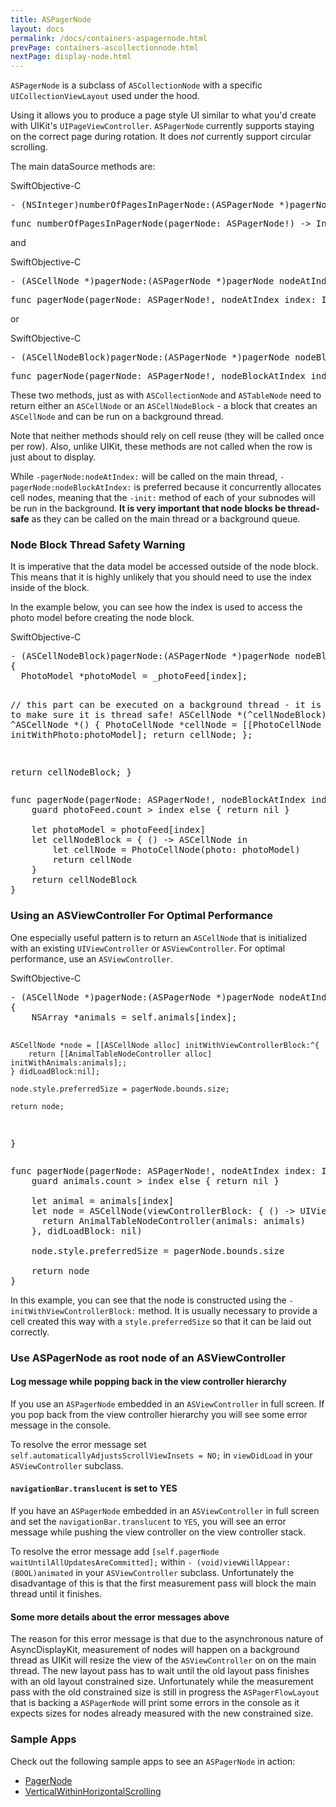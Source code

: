 ```yaml
---
title: ASPagerNode
layout: docs
permalink: /docs/containers-aspagernode.html
prevPage: containers-ascollectionnode.html
nextPage: display-node.html
---
```


`ASPagerNode` is a subclass of `ASCollectionNode` with a specific `UICollectionViewLayout` used under the hood. 

Using it allows you to produce a page style UI similar to what you'd create with UIKit's `UIPageViewController`. `ASPagerNode` currently supports staying on the correct page during rotation. It does _not_ currently support circular scrolling.

The main dataSource methods are:

<div class = "highlight-group">
<span class="language-toggle"><a data-lang="swift" class="swiftButton">Swift</a><a data-lang="objective-c" class = "active objcButton">Objective-C</a></span>
<div class = "code">
<pre lang="objc" class="objcCode">
- (NSInteger)numberOfPagesInPagerNode:(ASPagerNode *)pagerNode
</pre>

<pre lang="swift" class = "swiftCode hidden">
func numberOfPagesInPagerNode(pagerNode: ASPagerNode!) -> Int 
</pre>
</div>
</div>

and 

<div class = "highlight-group">
<span class="language-toggle"><a data-lang="swift" class="swiftButton">Swift</a><a data-lang="objective-c" class = "active objcButton">Objective-C</a></span>
<div class = "code">
<pre lang="objc" class="objcCode">
- (ASCellNode *)pagerNode:(ASPagerNode *)pagerNode nodeAtIndex:(NSInteger)index
</pre>

<pre lang="swift" class = "swiftCode hidden">
func pagerNode(pagerNode: ASPagerNode!, nodeAtIndex index: Int) -> ASCellNode!
</pre>
</div>
</div>

or

<div class = "highlight-group">
<span class="language-toggle"><a data-lang="swift" class="swiftButton">Swift</a><a data-lang="objective-c" class = "active objcButton">Objective-C</a></span>
<div class = "code">
<pre lang="objc" class="objcCode">
- (ASCellNodeBlock)pagerNode:(ASPagerNode *)pagerNode nodeBlockAtIndex:(NSInteger)index`
</pre>

<pre lang="swift" class = "swiftCode hidden">
func pagerNode(pagerNode: ASPagerNode!, nodeBlockAtIndex index: Int) -> ASCellNodeBlock!
</pre>
</div>
</div>

These two methods, just as with `ASCollectionNode` and `ASTableNode` need to return either an `ASCellNode` or an `ASCellNodeBlock` - a block that creates an `ASCellNode` and can be run on a background thread. 

Note that neither methods should rely on cell reuse (they will be called once per row). Also, unlike UIKit, these methods are not called when the row is just about to display. 

While `-pagerNode:nodeAtIndex:` will be called on the main thread, `-pagerNode:nodeBlockAtIndex:` is preferred because it concurrently allocates cell nodes, meaning that the `-init:` method of each  of your subnodes will be run in the background. **It is very important that node blocks be thread-safe** as they can be called on the main thread or a background queue.

### Node Block Thread Safety Warning

It is imperative that the data model be accessed outside of the node block. This means that it is highly unlikely that you should need to use the index inside of the block. 

In the example below, you can see how the index is used to access the photo model before creating the node block.

<div class = "highlight-group">
<span class="language-toggle"><a data-lang="swift" class="swiftButton">Swift</a><a data-lang="objective-c" class = "active objcButton">Objective-C</a></span>
<div class = "code">
  <pre lang="objc" class="objcCode">
- (ASCellNodeBlock)pagerNode:(ASPagerNode *)pagerNode nodeBlockAtIndex:(NSInteger)index
{
  PhotoModel *photoModel = _photoFeed[index];
  
  // this part can be executed on a background thread - it is important to make sure it is thread safe!
  ASCellNode *(^cellNodeBlock)() = ^ASCellNode *() {
    PhotoCellNode *cellNode = [[PhotoCellNode alloc] initWithPhoto:photoModel];
    return cellNode;
  };
  
  return cellNodeBlock;
}
</pre>

<pre lang="swift" class = "swiftCode hidden">
func pagerNode(pagerNode: ASPagerNode!, nodeBlockAtIndex index: Int) -> ASCellNodeBlock! {
    guard photoFeed.count > index else { return nil }
    
    let photoModel = photoFeed[index]
    let cellNodeBlock = { () -> ASCellNode in
        let cellNode = PhotoCellNode(photo: photoModel)
        return cellNode
    }
    return cellNodeBlock
}
</pre>
</div>
</div>

### Using an ASViewController For Optimal Performance

One especially useful pattern is to return an `ASCellNode` that is initialized with an existing `UIViewController` or `ASViewController`. For optimal performance, use an `ASViewController`.

<div class = "highlight-group">
<span class="language-toggle"><a data-lang="swift" class="swiftButton">Swift</a><a data-lang="objective-c" class = "active objcButton">Objective-C</a></span>
<div class = "code">
  <pre lang="objc" class="objcCode">
- (ASCellNode *)pagerNode:(ASPagerNode *)pagerNode nodeAtIndex:(NSInteger)index
{
    NSArray *animals = self.animals[index];
    
    ASCellNode *node = [[ASCellNode alloc] initWithViewControllerBlock:^{
        return [[AnimalTableNodeController alloc] initWithAnimals:animals];;
    } didLoadBlock:nil];
    
    node.style.preferredSize = pagerNode.bounds.size;
    
    return node;
}
</pre>

<pre lang="swift" class = "swiftCode hidden">
func pagerNode(pagerNode: ASPagerNode!, nodeAtIndex index: Int) -> ASCellNode! {
    guard animals.count > index else { return nil }

    let animal = animals[index]
    let node = ASCellNode(viewControllerBlock: { () -> UIViewController in
      return AnimalTableNodeController(animals: animals)
    }, didLoadBlock: nil)

    node.style.preferredSize = pagerNode.bounds.size

    return node
}
</pre>
</div>
</div>

In this example, you can see that the node is constructed using the `-initWithViewControllerBlock:` method.  It is usually necessary to provide a cell created this way with a `style.preferredSize` so that it can be laid out correctly.

### Use ASPagerNode as root node of an ASViewController

#### Log message while popping back in the view controller hierarchy
If you use an `ASPagerNode` embedded in an `ASViewController` in full screen. If you pop back from the view controller hierarchy you will see some error message in the console.

To resolve the error message set `self.automaticallyAdjustsScrollViewInsets = NO;` in `viewDidLoad` in your `ASViewController` subclass.

#### `navigationBar.translucent` is set to YES
If you have an `ASPagerNode` embedded in an `ASViewController` in full screen and set the `navigationBar.translucent` to `YES`, you will see an error message while pushing the view controller on the view controller stack.

To resolve the error message add `[self.pagerNode waitUntilAllUpdatesAreCommitted];`  within `- (void)viewWillAppear:(BOOL)animated`  in your `ASViewController` subclass.
Unfortunately the disadvantage of this is that the first measurement pass will block the main thread until it finishes.

#### Some more details about the error messages above
The reason for this error message is that due to the asynchronous nature of AsyncDisplayKit, measurement of nodes will happen on a background thread as UIKit will resize the view of the `ASViewController`  on  on the main thread. The new layout pass has to wait until the old layout pass finishes with an old layout constrained size. Unfortunately while the measurement pass with the old constrained size is still in progress the `ASPagerFlowLayout` that is backing a `ASPagerNode` will print some errors in the console as it expects sizes for nodes already measured with the new constrained size.

### Sample Apps

Check out the following sample apps to see an `ASPagerNode` in action:
<ul>
  <li><a href="https://github.com/texturegroup/texture/tree/master/examples/PagerNode">PagerNode</a></li>
  <li><a href="https://github.com/texturegroup/texture/tree/master/examples/VerticalWithinHorizontalScrolling">VerticalWithinHorizontalScrolling</a></li>
</ul>
